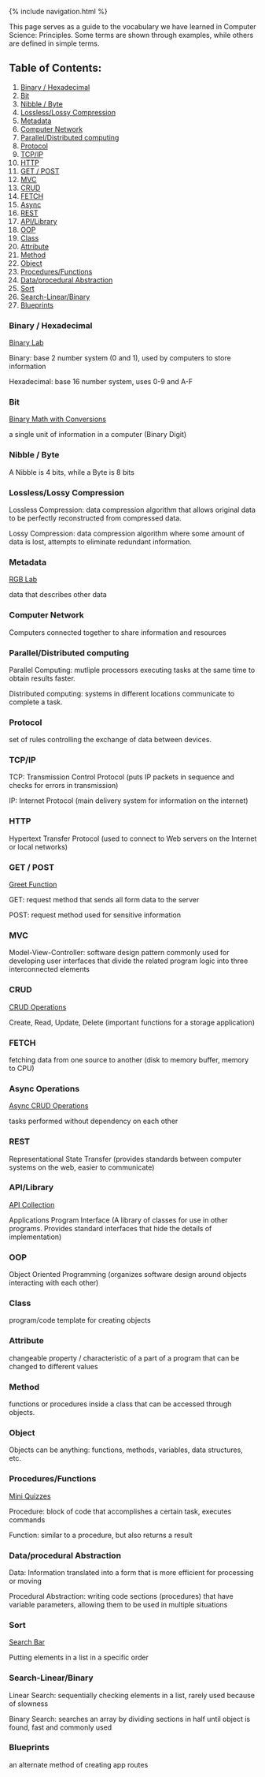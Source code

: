 {% include navigation.html %}

This page serves as a guide to the vocabulary we have learned in Computer Science: Principles. Some terms are shown through examples, while others are defined in simple terms.

## Table of Contents:
1. [Binary / Hexadecimal](#binary--hexadecimal)
2. [Bit](#bit)
3. [Nibble / Byte](#nibble--byte)
4. [Lossless/Lossy Compression](#losslesslossy-compression)
5. [Metadata](#metadata)
6. [Computer Network](#computer-network)
7. [Parallel/Distributed computing](#paralleldistributed-computing)
8. [Protocol](#protocol)
9. [TCP/IP](#tcpip)
10. [HTTP](#http)
11. [GET / POST](#get--post)
12. [MVC](#mvc)
13. [CRUD](#crud)
14. [FETCH](#fetch)
15. [Async](#async-operations)
16. [REST](#rest)
17. [API/Library](#apilibrary)
18. [OOP](#oop)
19. [Class](#class)
20. [Attribute](#attribute)
21. [Method](#method)
22. [Object](#object)
23. [Procedures/Functions](#proceduresfunctions)
24. [Data/procedural Abstraction](#dataprocedural-abstraction)
25. [Sort](#sort)
26. [Search-Linear/Binary](#search-linearbinary)
27. [Blueprints](#blueprints)

### Binary / Hexadecimal
[Binary Lab](https://5hackers.tk/lab4)

Binary: base 2 number system (0 and 1), used by computers to store information

Hexadecimal: base 16 number system, uses 0-9 and A-F
### Bit
[Binary Math with Conversions](https://5hackers.tk/hackathontt3)

a single unit of information in a computer (Binary Digit)
### Nibble / Byte
A Nibble is 4 bits, while a Byte is 8 bits
### Lossless/Lossy Compression
Lossless Compression: data compression algorithm that allows original data to be perfectly reconstructed from compressed data.

Lossy Compression: data compression algorithm where some amount of data is lost, attempts to eliminate redundant information.
### Metadata
[RGB Lab](https://5hackers.tk/lab3)

data that describes other data
### Computer Network
Computers connected together to share information and resources
### Parallel/Distributed computing
Parallel Computing: mutliple processors executing tasks at the same time to obtain results faster.

Distributed computing: systems in different locations communicate to complete a task.
### Protocol
set of rules controlling the exchange of data between devices.
### TCP/IP
TCP: Transmission Control Protocol (puts IP packets in sequence and checks for errors in transmission)

IP: Internet Protocol (main delivery system for information on the internet)
### HTTP
Hypertext Transfer Protocol (used to connect to Web servers on the Internet or local networks)
### GET / POST
[Greet Function](https://5hackers.tk/lab1)

GET: request method that sends all form data to the server

POST: request method used for sensitive information
### MVC
Model-View-Controller: software design pattern commonly used for developing user interfaces that divide the related program logic into three interconnected elements
### CRUD
[CRUD Operations](https://5hackers.tk/crud)

Create, Read, Update, Delete (important functions for a storage application) 
### FETCH
fetching data from one source to another (disk to memory buffer, memory to CPU)
### Async Operations
[Async CRUD Operations](https://5hackers.tk/crud_api)

tasks performed without dependency on each other
### REST
Representational State Transfer (provides standards between computer systems on the web, easier to communicate)
### API/Library
[API Collection](https://5hackers.tk/api_collection)

Applications Program Interface (A library of classes for use in other programs. Provides standard interfaces that hide the details of implementation)
### OOP
Object Oriented Programming (organizes software design around objects interacting with each other)
### Class
program/code template for creating objects
### Attribute
changeable property / characteristic of a part of a program that can be changed to different values
### Method
functions or procedures inside a class that can be accessed through objects.
### Object
Objects can be anything: functions, methods, variables, data structures, etc.
### Procedures/Functions
[Mini Quizzes](https://5hackers.tk/math)

Procedure: block of code that accomplishes a certain task, executes commands

Function: similar to a procedure, but also returns a result
### Data/procedural Abstraction
Data: Information translated into a form that is more efficient for processing or moving

Procedural Abstraction: writing code sections (procedures) that have variable parameters, allowing them to be used in multiple situations
### Sort
[Search Bar](https://5hackers.tk/crud/search)

Putting elements in a list in a specific order
### Search-Linear/Binary
Linear Search: sequentially checking elements in a list, rarely used because of slowness

Binary Search: searches an array by dividing sections in half until object is found, fast and commonly used
### Blueprints
an alternate method of creating app routes
